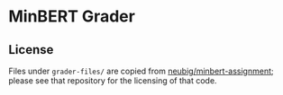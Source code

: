 # MinBERT Grader

## License

Files under `grader-files/` are copied from [neubig/minbert-assignment](https://github.com/neubig/minbert-assignment); please see that repository for the licensing of that code.
